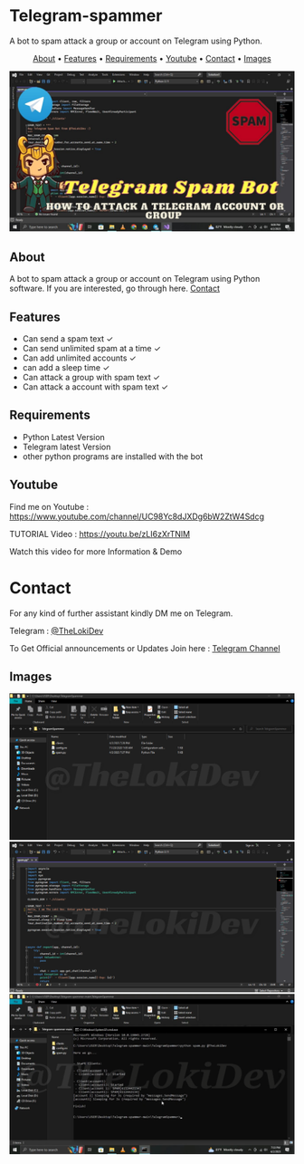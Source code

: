 # Telegram-spammer
A bot to spam attack a group or account on Telegram using Python.

</p>

<p align="center">
  <a href="#about">About</a>
  •
  <a href="#features">Features</a>
  •
  <a href="#Requirements">Requirements</a>
  •
  <a href="#Youtube">Youtube</a>
  •
  <a href="#Contact">Contact</a>
  •
  <a href="#Images">Images</a>
  
</p>

<p align="center"><a href="https://youtu.be/zLI6zXrTNlM" target="_blank"><img src="https://github.com/TheLokiDev/Telegram-spammer/blob/main/Thumbnail.jpg?raw=true"></a></p>

## About
A bot to spam attack a group or account on Telegram using Python software.
If you are interested, go through here. <a href="#Contact">Contact</a>

## Features
- Can send a spam text ✓
- Can send unlimited spam at a time ✓
- Can add unlimited accounts ✓
- can add a sleep time ✓
- Can attack a group with spam text ✓
- Can attack a account with spam text ✓

## Requirements
- Python Latest Version 
- Telegram latest Version 
- other python programs are installed with the bot 

## Youtube
Find me on Youtube : https://www.youtube.com/channel/UC98Yc8dJXDg6bW2ZtW4Sdcg

TUTORIAL Video : https://youtu.be/zLI6zXrTNlM

Watch this video for more Information & Demo 

# Contact
For any kind of further assistant kindly DM me on Telegram.

Telegram : [@TheLokiDev](https://t.me/TheLokiDev)

To Get Official announcements or Updates Join here : [Telegram Channel](https://t.me/TheLokiDev_Channel)

## Images
![Image1](https://github.com/TheLokiDev/Telegram-spammer/blob/main/1.png)
![Image2](https://github.com/TheLokiDev/Telegram-spammer/blob/main/2.png)
![Image3](https://github.com/TheLokiDev/Telegram-spammer/blob/main/3.png)
